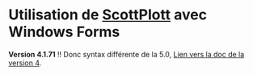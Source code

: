 # Utilisation de [ScottPlott](https://scottplot.net/) avec Windows Forms
**Version 4.1.71** ‼ Donc syntax différente de la 5.0, [Lien vers la doc de la version 4](https://scottplot.net/cookbook/4.1/).
